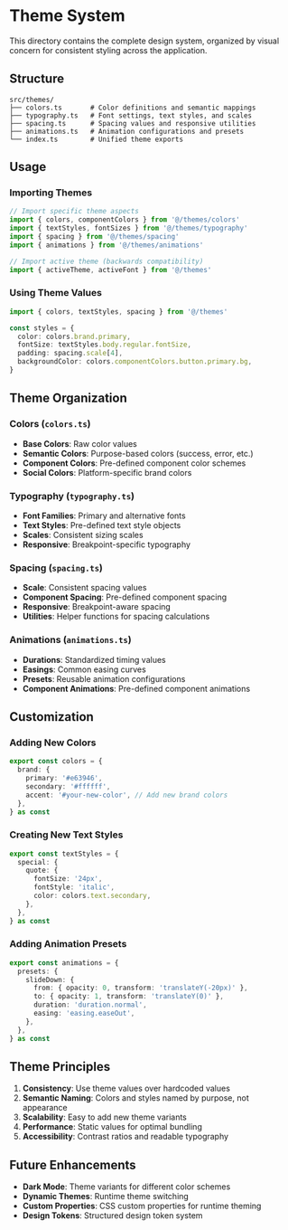# Theme System

This directory contains the complete design system, organized by visual concern for consistent styling across the application.

## Structure

```
src/themes/
├── colors.ts       # Color definitions and semantic mappings
├── typography.ts   # Font settings, text styles, and scales
├── spacing.ts      # Spacing values and responsive utilities
├── animations.ts   # Animation configurations and presets
└── index.ts        # Unified theme exports
```

## Usage

### Importing Themes

```typescript
// Import specific theme aspects
import { colors, componentColors } from '@/themes/colors'
import { textStyles, fontSizes } from '@/themes/typography'
import { spacing } from '@/themes/spacing'
import { animations } from '@/themes/animations'

// Import active theme (backwards compatibility)
import { activeTheme, activeFont } from '@/themes'
```

### Using Theme Values

```typescript
import { colors, textStyles, spacing } from '@/themes'

const styles = {
  color: colors.brand.primary,
  fontSize: textStyles.body.regular.fontSize,
  padding: spacing.scale[4],
  backgroundColor: colors.componentColors.button.primary.bg,
}
```

## Theme Organization

### Colors (`colors.ts`)

- **Base Colors**: Raw color values
- **Semantic Colors**: Purpose-based colors (success, error, etc.)
- **Component Colors**: Pre-defined component color schemes
- **Social Colors**: Platform-specific brand colors

### Typography (`typography.ts`)

- **Font Families**: Primary and alternative fonts
- **Text Styles**: Pre-defined text style objects
- **Scales**: Consistent sizing scales
- **Responsive**: Breakpoint-specific typography

### Spacing (`spacing.ts`)

- **Scale**: Consistent spacing values
- **Component Spacing**: Pre-defined component spacing
- **Responsive**: Breakpoint-aware spacing
- **Utilities**: Helper functions for spacing calculations

### Animations (`animations.ts`)

- **Durations**: Standardized timing values
- **Easings**: Common easing curves
- **Presets**: Reusable animation configurations
- **Component Animations**: Pre-defined component animations

## Customization

### Adding New Colors

```typescript
export const colors = {
  brand: {
    primary: '#e63946',
    secondary: '#ffffff',
    accent: '#your-new-color', // Add new brand colors
  },
} as const
```

### Creating New Text Styles

```typescript
export const textStyles = {
  special: {
    quote: {
      fontSize: '24px',
      fontStyle: 'italic',
      color: colors.text.secondary,
    },
  },
} as const
```

### Adding Animation Presets

```typescript
export const animations = {
  presets: {
    slideDown: {
      from: { opacity: 0, transform: 'translateY(-20px)' },
      to: { opacity: 1, transform: 'translateY(0)' },
      duration: 'duration.normal',
      easing: 'easing.easeOut',
    },
  },
} as const
```

## Theme Principles

1. **Consistency**: Use theme values over hardcoded values
2. **Semantic Naming**: Colors and styles named by purpose, not appearance
3. **Scalability**: Easy to add new theme variants
4. **Performance**: Static values for optimal bundling
5. **Accessibility**: Contrast ratios and readable typography

## Future Enhancements

- **Dark Mode**: Theme variants for different color schemes
- **Dynamic Themes**: Runtime theme switching
- **Custom Properties**: CSS custom properties for runtime theming
- **Design Tokens**: Structured design token system
